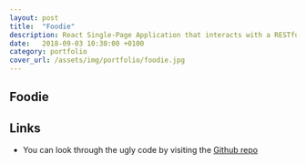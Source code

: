 ```yaml
---
layout: post
title:  "Foodie"
description: React Single-Page Application that interacts with a RESTful food recipe API built on KOA.js, being able to create, read, update and delete entries from the DB2 database.
date:   2018-09-03 10:30:00 +0100
category: portfolio
cover_url: /assets/img/portfolio/foodie.jpg
---
```

## Foodie


## Links

<!-- * You can find [here]() a live demo, deployed using [Zeit Now](https://www.heroku.com/) -->
* You can look through the ugly code by visiting the [Github repo](https://github.com/DetectiveAzul/recipe-project)
